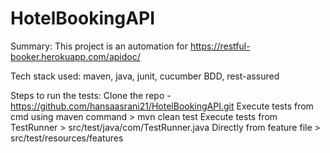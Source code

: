 # HotelBookingAPI
Summary: This project is an automation for https://restful-booker.herokuapp.com/apidoc/

Tech stack used: maven, java, junit, cucumber BDD, rest-assured

Steps to run the tests:
Clone the repo - https://github.com/hansaasrani21/HotelBookingAPI.git
Execute tests from cmd using maven command > mvn clean test
Execute tests from TestRunner > src/test/java/com/TestRunner.java
Directly from feature file > src/test/resources/features
